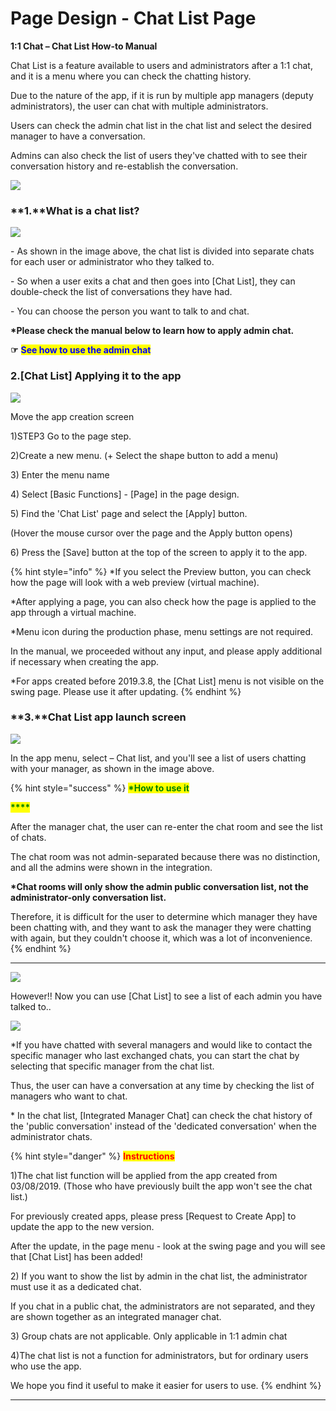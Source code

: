 # Page Design - Chat List Page

**1:1 Chat – Chat List How-to Manual**

Chat List is a feature available to users and administrators after a 1:1 chat, and it is a menu where you can check the chatting history.

Due to the nature of the app, if it is run by multiple app managers (deputy administrators), the user can chat with multiple administrators.

Users can check the admin chat list in the chat list and select the desired manager to have a conversation.

Admins can also check the list of users they've chatted with to see their conversation history and re-establish the conversation.

![](../../../.gitbook/assets/DDZ.png)

###  **1.**What is a chat list?

![](../../../.gitbook/assets/UntitleEFEGd-1.png)

\- As shown in the image above, the chat list is divided into separate chats for each user or administrator who they talked to.

\- So when a user exits a chat and then goes into \[Chat List], they can double-check the list of conversations they have had.

\- You can choose the person you want to talk to and chat.

**\*Please check the manual below to learn how to apply admin chat.**

**☞** <mark style="color:blue;">**See how to use the admin chat**</mark>

###  **2.**\[Chat List] Applying it to the app

![](<../../../.gitbook/assets/Untitled-2-zrghhg (1).png>)

Move the app creation screen

1\)STEP3 Go to the page step.

2\)Create a new menu. (+ Select the shape button to add a menu)

3\) Enter the menu name

4\) Select \[Basic Functions] - \[Page] in the page design.

5\) Find the 'Chat List' page and select the \[Apply] button.

(Hover the mouse cursor over the page and the Apply button opens)

6\) Press the \[Save] button at the top of the screen to apply it to the app.

{% hint style="info" %}
\*If you select the Preview button, you can check how the page will look with a web preview (virtual machine).

\*After applying a page, you can also check how the page is applied to the app through a virtual machine.

\*Menu icon during the production phase, menu settings are not required.

In the manual, we proceeded without any input, and please apply additional if necessary when creating the app.

\*For apps created before 2019.3.8, the \[Chat List] menu is not visible on the swing page. Please use it after updating.
{% endhint %}

###  **3.**Chat List app launch screen

![](../../../.gitbook/assets/UntEGEGitled-2.png)

In the app menu, select – Chat list, and you'll see a list of users chatting with your manager, as shown in the image above.

{% hint style="success" %}
<mark style="color:green;">**\*How to use it**</mark>

<mark style="color:green;">**\*\*\*\***</mark>

After the manager chat, the user can re-enter the chat room and see the list of chats.

The chat room was not admin-separated because there was no distinction, and all the admins were shown in the integration.

**\*Chat rooms will only show the admin public conversation list, not the administrator-only conversation list.**

Therefore, it is difficult for the user to determine which manager they have been chatting with, and they want to ask the manager they were chatting with again, but they couldn't choose it, which was a lot of inconvenience.
{% endhint %}

***

![](../../../.gitbook/assets/Untitdfghled-1.png)

However!! Now you can use \[Chat List] to see a list of each admin you have talked to..

![](https://wp.swing2app.co.kr/wp-content/uploads/2019/03/%EB%85%B9%ED%99%94\_2019\_03\_12\_17\_14\_21\_497.gif)

\*If you have chatted with several managers and would like to contact the specific manager who last exchanged chats, you can start the chat by selecting that specific manager from the chat list.

Thus, the user can have a conversation at any time by checking the list of managers who want to chat.

\* In the chat list, \[Integrated Manager Chat] can check the chat history of the 'public conversation' instead of the 'dedicated conversation' when the administrator chats.

{% hint style="danger" %}
<mark style="color:red;">**Instructions**</mark>

1\)The chat list function will be applied from the app created from 03/08/2019. (Those who have previously built the app won't see the chat list.)

For previously created apps, please press \[Request to Create App] to update the app to the new version.

After the update, in the page menu - look at the swing page and you will see that \[Chat List] has been added!

2\) If you want to show the list by admin in the chat list, the administrator must use it as a dedicated chat.

If you chat in a public chat, the administrators are not separated, and they are shown together as an integrated manager chat.

3\) Group chats are not applicable. Only applicable in 1:1 admin chat

4\)The chat list is not a function for administrators, but for ordinary users who use the app.

We hope you find it useful to make it easier for users to use.
{% endhint %}

***
